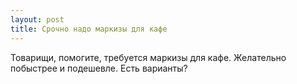 ```yaml
---
layout: post 
title: Срочно надо маркизы для кафе 
--- 
```

Товарищи, помогите, требуется маркизы для кафе. Желательно побыстрее и подешевле. Есть варианты?